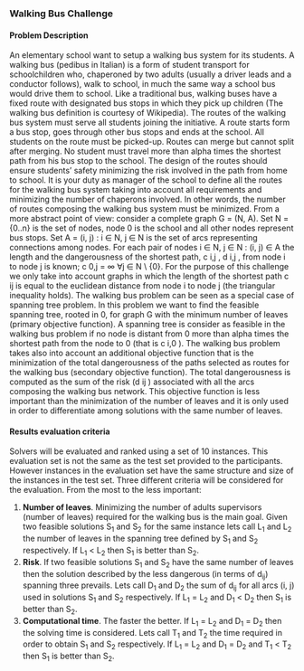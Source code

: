 ### Walking Bus Challenge

#### Problem Description

An elementary school want to setup a walking bus system for its students.
A walking bus (pedibus in Italian) is a form of student transport for schoolchildren who,
chaperoned by two adults (usually a driver leads and a conductor follows), walk to school, in
much the same way a school bus would drive them to school. Like a traditional bus, walking
buses have a fixed route with designated bus stops in which they pick up children (The walking
bus definition is courtesy of Wikipedia).
The routes of the walking bus system must serve all students joining the initiative. A route
starts form a bus stop, goes through other bus stops and ends at the school. All students on the
route must be picked-up. Routes can merge but cannot split after merging. No student must
travel more than alpha times the shortest path from his bus stop to the school. The design of
the routes should ensure students’ safety minimizing the risk involved in the path from home to
school.
It is your duty as manager of the school to define all the routes for the walking bus system
taking into account all requirements and minimizing the number of chaperons involved. In other
words, the number of routes composing the walking bus system must be minimized.
From a more abstract point of view: consider a complete graph G = (N, A). Set N = {0..n}
is the set of nodes, node 0 is the school and all other nodes represent bus stops. Set A =
(i, j) : i ∈ N, j ∈ N is the set of arcs representing connections among nodes. For each pair of
nodes i ∈ N, j ∈ N : (i, j) ∈ A the length and the dangerousness of the shortest path, c i,j , d i,j ,
from node i to node j is known; c 0,j = ∞ ∀j ∈ N \ {0}.
For the purpose of this challenge we only take into account graphs in which the length of
the shortest path c ij is equal to the euclidean distance from node i to node j (the triangular
inequality holds).
The walking bus problem can be seen as a special case of spanning tree problem. In this
problem we want to find the feasible spanning tree, rooted in 0, for graph G with the minimum
number of leaves (primary objective function). A spanning tree is consider as feasible in the
walking bus problem if no node is distant from 0 more than alpha times the shortest path from
the node to 0 (that is c i,0 ). The walking bus problem takes also into account an additional
objective function that is the minimization of the total dangerousness of the paths selected as
routes for the walking bus (secondary objective function). The total dangerousness is computed
as the sum of the risk (d ij ) associated with all the arcs composing the walking bus network.
This objective function is less important than the minimization of the number of leaves and it
is only used in order to differentiate among solutions with the same number of leaves.

#### Results evaluation criteria

Solvers will be evaluated and ranked using a set of 10 instances. This evaluation set is not the
same as the test set provided to the participants. However instances in the evaluation set have
the same structure and size of the instances in the test set.
Three different criteria will be considered for the evaluation. From the most to the less
important:
1. **Number of leaves**. Minimizing the number of adults supervisors (number of leaves) required for the walking
bus is the main goal. Given two feasible solutions S<sub>1</sub> and S<sub>2</sub> for the same instance lets call
L<sub>1</sub> and L<sub>2</sub> the number of leaves in the spanning tree defined by S<sub>1</sub> and S<sub>2</sub> respectively. If
L<sub>1</sub> < L<sub>2</sub> then S<sub>1</sub> is better than S<sub>2</sub>.
2. **Risk**. If two feasible solutions S<sub>1</sub> and S<sub>2</sub> have the same number of leaves then the solution
described by the less dangerous (in terms of d<sub>ij</sub>) spanning three prevails. Lets call D<sub>1</sub> and
D<sub>2</sub> the sum of d<sub>ij</sub> for all arcs (i, j) used in solutions S<sub>1</sub> and S<sub>2</sub> respectively. If L<sub>1</sub> = L<sub>2</sub>
and D<sub>1</sub> < D<sub>2</sub> then S<sub>1</sub> is better than S<sub>2</sub>.
3. **Computational time**. The faster the better. If L<sub>1</sub> = L<sub>2</sub> and D<sub>1</sub> = D<sub>2</sub> then the solving time is considered. Lets
call T<sub>1</sub> and T<sub>2</sub> the time required in order to obtain S<sub>1</sub> and S<sub>2</sub> respectively. If L<sub>1</sub> = L<sub>2</sub> and
D<sub>1</sub> = D<sub>2</sub> and T<sub>1</sub> < T<sub>2</sub> then S<sub>1</sub> is better than S<sub>2</sub>.
